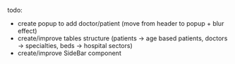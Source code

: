 todo:
  - create popup to add doctor/patient (move from header to popup + blur effect)
  - create/improve tables structure (patients -> age based patients, doctors -> specialties, beds -> hospital sectors)
  - create/improve SideBar component